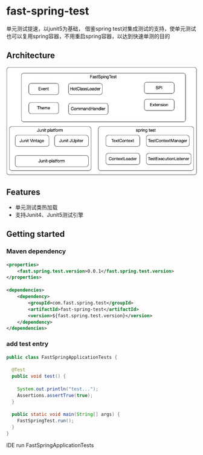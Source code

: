# fast-spring-test
  单元测试提速，以junit5为基础， 借鉴spring test对集成测试的支持，使单元测试也可以复用spring容器，不用重启spring容器，以达到快速单测的目的

  
## Architecture

![Architecture](https://github.com/liubingmx/fast-spring-test/blob/main/src/main/resources/architecture.png)

## Features

* 单元测试类热加载
* 支持Junit4、Junit5测试引擎


## Getting started

### Maven dependency

```xml
<properties>
    <fast.spring.test.version>0.0.1</fast.spring.test.version>
</properties>

<dependencies>
    <dependency>
        <groupId>com.fast.spring.test</groupId>
        <artifactId>fast-spring-test</artifactId>
        <version>${fast.spring.test.version}</version>
    </dependency>
</dependencies>
```

### add test entry

```java
public class FastSpringApplicationTests {

  @Test
  public void test() {

    System.out.println("test...");
    Assertions.assertTrue(true);
  }

  public static void main(String[] args) {
    FastSpringTest.run();
  }
}
```

IDE run FastSpringApplicationTests
